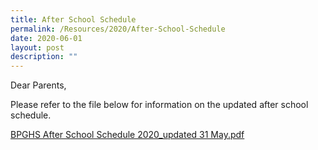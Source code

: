 ```yaml
---
title: After School Schedule
permalink: /Resources/2020/After-School-Schedule
date: 2020-06-01
layout: post
description: ""
---
```

Dear Parents,

  

Please refer to the file below for information on the updated after school schedule.

  

[BPGHS After School Schedule 2020\_updated 31 May.pdf](https://www-bpghs-moe-edu-sg-admin.cwp.sg/qql/slot/u148/BPGHS%202020/Announcements%20&%20Updates/T3%20Updates/BPGHS%20After%20School%20Schedule%202020_updated%2031%20May.pdf)